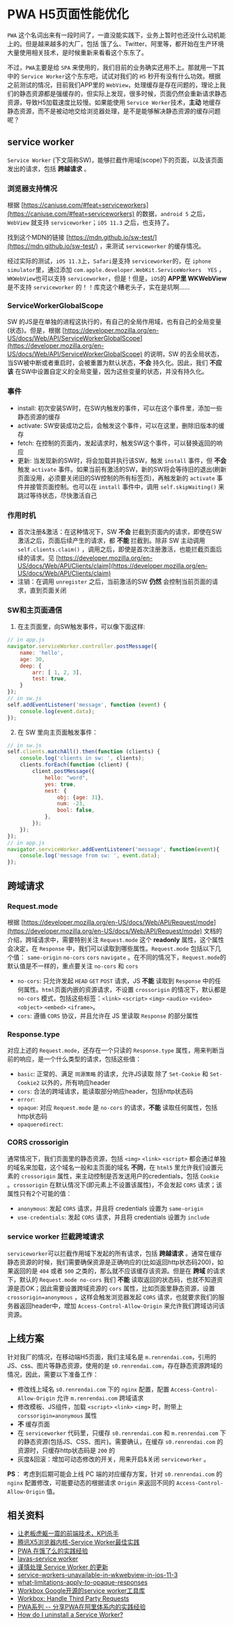 # PWA H5页面性能优化

`PWA` 这个名词出来有一段时间了，一直没能实践下，业务上暂时也还没什么动机能上的。但是越来越多的大厂，包括 饿了么、Twitter、阿里等，都开始在生产环境大量使用相关技术，是时候重新来看看这个东东了。

不过，`PWA`主要是给 `SPA` 来使用的，我们目前的业务确实还用不上。那就用一下其中的 `Service Worker`这个东东吧，试试对我们的 `H5` 秒开有没有什么功效。根据之前测试的情况，目前我们APP里的 `WebView`，处理缓存是存在问题的，理论上我们的静态资源都是强缓存的，但实际上发现，很多时候，页面仍然会重新请求静态资源，导致H5加载速度比较慢。如果能使用 `Service Worker`技术，**主动** 地缓存静态资源，而不是被动地交给浏览器处理，是不是能够解决静态资源的缓存问题呢？


## service worker

`Service Worker` (下文简称SW)，能够拦截作用域(scope)下的页面，以及该页面发出的请求，包括 **跨越请求** 。

### 浏览器支持情况

根据 [https://caniuse.com/#feat=serviceworkers](https://caniuse.com/#feat=serviceworkers) 的数据，`android 5` 之后，`WebView` 就支持 `serviceworker`；`iOS 11.3` 之后，也支持了。

找到这个MDN的链接 [https://mdn.github.io/sw-test/](https://mdn.github.io/sw-test/) ，来测试 `serviceworker` 的缓存情况。

经过实际的测试，`iOS 11.3`上，`Safari`是支持 `serviceworker`的，在 `iphone simulator`里，通过添加 `com.apple.developer.WebKit.ServiceWorkers  YES` ，`WKWebView`也可以支持 `serviceworker`，但是！但是，`iOS`的 **APP里 WKWebView** 是不支持 `serviceworker` 的！！库克这个糟老头子，实在是坑啊……

### ServiceWorkerGlobalScope

SW 的JS是在单独的进程这执行的，有自己的全局作用域，也有自己的全局变量(状态)。但是，根据 [https://developer.mozilla.org/en-US/docs/Web/API/ServiceWorkerGlobalScope](https://developer.mozilla.org/en-US/docs/Web/API/ServiceWorkerGlobalScope) 的说明，SW 的去全局状态，当SW被中断或者重启时，会被重置为默认状态，**不会** 持久化。因此，我们 **不应该** 在SW中设置自定义的全局变量，因为这些变量的状态，并没有持久化。

### 事件

* install: 初次安装SW时，在SW内触发的事件，可以在这个事件里，添加一些静态资源的缓存
* activate: SW安装成功之后，会触发这个事件，可以在这里，删除旧版本的缓存
* fetch: 在控制的页面内，发起请求时，触发SW这个事件，可以替换返回的响应
* 更新: 当发现新的SW时，将会加载并执行该SW，触发 `install` 事件，但 **不会** 触发 `activate` 事件。如果当前有激活的SW，新的SW将会等待旧的退出(刷新页面没用，必须要关闭旧的SW控制的所有标签页)，再触发新的 `activate` 事件并接管页面控制。也可以在 `install` 事件中，调用 `self.skipWaiting()` 来跳过等待状态，尽快激活自己

### 作用时机

* 首次注册&激活：在这种情况下，SW **不会** 拦截到页面内的请求，即使在SW激活之后，页面后续产生的请求，都 **不能** 拦截到。除非 SW 主动调用 `self.clients.claim()` ，调用之后，即使是首次注册激活，也能拦截页面后续的请求。见 [https://developer.mozilla.org/en-US/docs/Web/API/Clients/claim](https://developer.mozilla.org/en-US/docs/Web/API/Clients/claim)
* 注销：在调用 `unregister` 之后，当前激活的SW **仍然** 会控制当前页面的请求，直到页面关闭

### SW和主页面通信

1. 在主页面里，向SW触发事件，可以像下面这样:

```javascript
// in app.js
navigator.serviceWorker.controller.postMessage({
    name: 'hello',
    age: 30,
    deep: {
        arr: [ 1, 2, 3],
        test: true,
    }
});
// in sw.js
self.addEventListener('message', function (event) {
    console.log(event.data);
});
```

2. 在 SW 里向主页面触发事件：

```javascript
// in sw.js
self.clients.matchAll().then(function (clients) {
    console.log('clients in sw: ', clients);
    clients.forEach(function (client) {
        client.postMessage({
            hello: "word",
            yes: true,
            nest: {
                obj: {age: 31},
                num: -23,
                bool: false,
            },
        });
    });
});
// in app.js
navigator.serviceWorker.addEventListener('message', function(event){
    console.log('message from sw: ', event.data);
});
```


## 跨域请求

### Request.mode

根据 [https://developer.mozilla.org/en-US/docs/Web/API/Request/mode](https://developer.mozilla.org/en-US/docs/Web/API/Request/mode) 文档的介绍，跨域请求中，需要特别关注 `Request.mode` 这个 **readonly** 属性，这个属性会决定，在 `Response` 中，我们可以读取到哪些属性。`Request.mode` 包括以下几个值： `same-origin` `no-cors` `cors` `navigate` 。在不同的情况下，`Request.mode`的默认值是不一样的，重点要关注 `no-cors` 和 `cors`

* `no-cors`: 只允许发起 `HEAD` `GET` `POST` 请求，JS **不能** 读取到 `Response` 中的任何属性。`html`页面内嵌的资源请求，不设置 `crossorigin` 的情况下，默认都是 `no-cors` 模式，包括这些标签：`<link>` `<script>` `<img>` `<audio>` `<video>` `<object>` `<embed>` `<iframe>`。
* `cors`: 遵循 `CORS` 协议，并且允许在 JS 里读取 `Response` 的部分属性

### Response.type

对应上述的 `Request.mode`，还存在一个只读的 `Response.type` 属性，用来判断当前的响应，是一个什么类型的请求，包括这些值：

* `basic`: 正常的、满足 `同源策略` 的请求，允许JS读取 除了 `Set-Cookie` 和 `Set-Cookie2` 以外的，所有响应header
* `cors`: 合法的跨域请求，能读取部分响应header，包括http状态码
* `error`:
* `opaque`: 对应 `Request.mode` 是 `no-cors` 的请求，**不能** 读取任何属性，包括 http状态码
* `opaqueredirect`:  

### CORS crossorigin

通常情况下，我们页面里的静态资源，包括 `<img>` `<link>` `<script>` 都会通过单独的域名来加载，这个域名一般和主页面的域名 **不同**，在 `html5` 里允许我们设置元素的 `crossorigin` 属性，来主动控制是否发送用户的credentials，包括 `Cookie` 。`crossorigin` 在默认情况下(即元素上不设置该属性)，不会发起 `CORS` 请求；该属性只有2个可能的值：

* `anonymous`: 发起 `CORS` 请求，并且将 credentials 设置为 `same-origin`
* `use-credentials`: 发起 `CORS` 请求，并且将  credentials 设置为 `include`

### service worker 拦截跨域请求

`serviceworker`可以拦截作用域下发起的所有请求，包括 **跨越请求** 。通常在缓存静态资源的时候，我们需要确保资源是正确响应的(比如返回http状态码200)，如果返回的是 `404` 或者 `500` 之类的，那么就不应该缓存该资源。但是在 **跨域** 的请求下，默认的 `Request.mode no-cors` 我们 **不能** 读取返回的状态码，也就不知道资源是否OK；因此需要设置跨域资源的 `cors` 属性，比如页面里静态资源，设置 `crossorigin=anonymous` ，这样会触发浏览器发起 `CORS` 请求，也就要求我们的服务器返回header中，增加 `Access-Control-Allow-Origin` 来允许我们跨域访问该资源。

## 上线方案

针对我厂的情况，在移动端H5页面，我们主域名是 `m.renrendai.com`，引用的JS、css、图片等静态资源，使用的是 `s0.renrendai.com`，存在静态资源跨域的情况，因此，需要以下准备工作：

* 修改线上域名 `s0.renrendai.com` 下的 `nginx` 配置，配置 `Access-Control-Allow-Origin` 允许 `m.renrendai.com` 跨域请求
* 修改模板、JS组件，加载 `<script>` `<link>` `<img>` 时，附带上 `corssorigin=anonymous` 属性
* **不** 缓存页面
* 在 `serviceworker` 代码里，只缓存 `s0.renrendai.com` 和 `m.renrendai.com` 下的静态资源(包括JS、CSS、图片)。需要确认，在缓存 `s0.renrendai.com` 的资源时，只缓存http状态码是 `200` 的
* 灰度&回滚：增加可动态修改的开关，用来开启&关闭 `serviceworker` 。

**PS**： 考虑到后期可能会上线 PC 端的对应缓存方案，针对 `s0.renrendai.com` 的 `nginx` 配置修改，可能要动态的根据请求 `Origin` 来返回不同的 `Access-Control-Allow-Origin` 值。


## 相关资料

* [让老板虎躯一震的前端技术，KPI杀手](https://zhuanlan.zhihu.com/p/55072221?utm_source=wechat_session&utm_medium=social&utm_oi=827877323658395648)
* [腾讯X5浏览器内核-Service Worker最佳实践](https://x5.tencent.com/tbs/guide/serviceworker.html)
* [PWA 在饿了么的实践经验](https://zhuanlan.zhihu.com/p/25800461)
* [lavas-service worker](https://lavas.baidu.com/pwa/offline-and-cache-loading/service-worker/service-worker-introduction)
* [谨慎处理 Service Worker 的更新](https://zhuanlan.zhihu.com/p/51118741)
* [service-workers-unavailable-in-wkwebview-in-ios-11-3](https://stackoverflow.com/questions/49673399/service-workers-unavailable-in-wkwebview-in-ios-11-3)
* [what-limitations-apply-to-opaque-responses](https://stackoverflow.com/questions/39109789/what-limitations-apply-to-opaque-responses)
* [Workbox Google开源的service worker工具库](https://developers.google.com/web/tools/workbox/)
* [Workbox: Handle Third Party Requests](https://developers.google.com/web/tools/workbox/guides/handle-third-party-requests)
* [PWA系列 -- 分享PWA在阿里体系内的实践经验](https://zhuanlan.zhihu.com/p/50502316)
* [How do I uninstall a Service Worker?](https://stackoverflow.com/questions/33704791/how-do-i-uninstall-a-service-worker)
